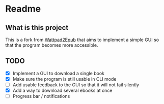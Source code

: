# Readme

## What is this project
This is a fork from [Wattpad2Epub](https://github.com/GatoLoko/Wattpad2Epub) that aims to implement a simple GUI so that the program becomes more accessible.

## TODO
- [x] Implement a GUI to download a single book
- [x] Make sure the program is still usable in CLI mode
- [ ] Add usable feedback to the GUI so that it will not fail silently
- [x] Add a way to download several ebooks at once
- [ ] Progress bar / notifications

